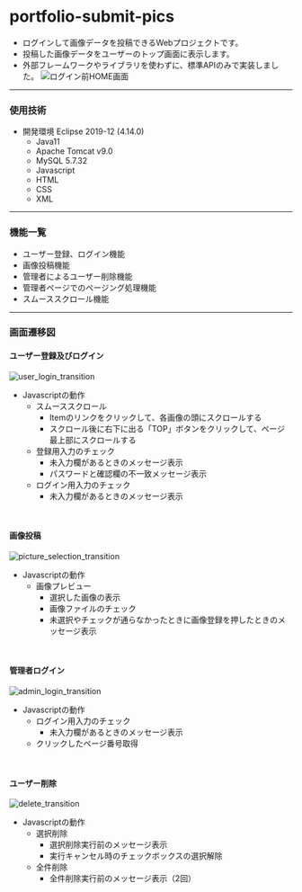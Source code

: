 # portfolio-submit-pics
- ログインして画像データを投稿できるWebプロジェクトです。
- 投稿した画像データをユーザーのトップ画面に表示します。
- 外部フレームワークやライブラリを使わずに、標準APIのみで実装しました。
![ログイン前HOME画面](https://user-images.githubusercontent.com/91111453/154211001-4448b39a-13bb-4194-b061-0014dc44464c.jpg)

---
### 使用技術
- 開発環境 Eclipse 2019-12 (4.14.0)
  - Java11
  - Apache Tomcat v9.0
  - MySQL 5.7.32
  - Javascript
  - HTML
  - CSS
  - XML

---
### 機能一覧
- ユーザー登録、ログイン機能
- 画像投稿機能
- 管理者によるユーザー削除機能
- 管理者ページでのページング処理機能
- スムーススクロール機能

---
### 画面遷移図
#### ユーザー登録及びログイン
![user_login_transition](https://user-images.githubusercontent.com/91111453/154207261-0978d151-9402-4548-b8cc-541327460d55.jpg)
- Javascriptの動作
  - スムーススクロール
    - Itemのリンクをクリックして、各画像の頭にスクロールする
    - スクロール後に右下に出る「TOP」ボタンをクリックして、ページ最上部にスクロールする
  - 登録用入力のチェック
    - 未入力欄があるときのメッセージ表示
    - パスワードと確認欄の不一致メッセージ表示
  - ログイン用入力のチェック
    - 未入力欄があるときのメッセージ表示
<br>

#### 画像投稿
![picture_selection_transition](https://user-images.githubusercontent.com/91111453/154207548-9532fe35-bd3f-40c3-840b-64ad48f48920.jpg)
- Javascriptの動作
  - 画像プレビュー
    - 選択した画像の表示
    - 画像ファイルのチェック
    - 未選択やチェックが通らなかったときに画像登録を押したときのメッセージ表示
<br>

#### 管理者ログイン
![admin_login_transition](https://user-images.githubusercontent.com/91111453/154207697-b954c754-4985-41ff-85f7-4d4e1b5030da.jpg)
- Javascriptの動作
  - ログイン用入力のチェック
    - 未入力欄があるときのメッセージ表示
  - クリックしたページ番号取得
<br>

#### ユーザー削除
![delete_transition](https://user-images.githubusercontent.com/91111453/154207893-ee776fb3-ae34-48a1-9071-669f1270388e.jpg)
- Javascriptの動作
  - 選択削除
    - 選択削除実行前のメッセージ表示
    - 実行キャンセル時のチェックボックスの選択解除
  - 全件削除
    - 全件削除実行前のメッセージ表示（2回）
<br>
